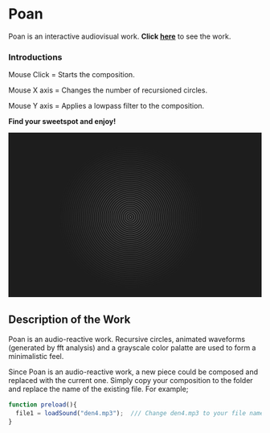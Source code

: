 # Poan

Poan is an interactive audiovisual work. **Click [here](https://ilginicozu.github.io/poan/)** to see the work.

### Introductions

Mouse Click = Starts the composition.

Mouse X axis = Changes the number of recursioned circles.

Mouse Y axis = Applies a lowpass filter to the composition.

**Find your sweetspot and enjoy!**

![Image of Yaktocat](https://github.com/IlginIcozu/poan/blob/main/poan.png)


## Description of the Work

Poan is an audio-reactive work. Recursive circles, animated waveforms (generated by fft analysis) and a grayscale color palatte are used to form a minimalistic feel.

Since Poan is an audio-reactive work, a new piece could be composed and replaced with the current one. Simply copy your composition to the folder and replace the name of the existing file. For example; 

```javascript
function preload(){
  file1 = loadSound("den4.mp3");  /// Change den4.mp3 to your file name and type.
}
```

